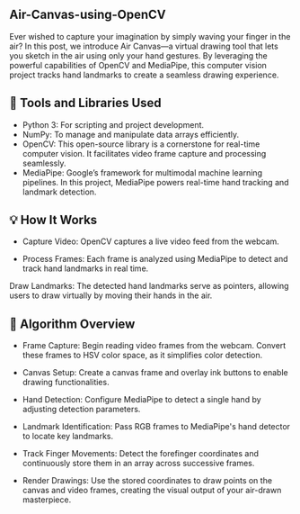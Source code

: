 ## Air-Canvas-using-OpenCV

Ever wished to capture your imagination by simply waving your finger in the air?
In this post, we introduce Air Canvas—a virtual drawing tool that lets you sketch in the air using only your hand gestures. By leveraging the powerful capabilities of OpenCV and MediaPipe, this computer vision project tracks hand landmarks to create a seamless drawing experience.

## 🔧 Tools and Libraries Used

- Python 3: For scripting and project development.
- NumPy: To manage and manipulate data arrays efficiently.
- OpenCV: This open-source library is a cornerstone for real-time computer vision. It facilitates video frame capture and processing seamlessly.
- MediaPipe: Google’s framework for multimodal machine learning pipelines. In this project, MediaPipe powers real-time hand tracking and landmark detection.

## 💡 How It Works

- Capture Video: OpenCV captures a live video feed from the webcam.

- Process Frames: Each frame is analyzed using MediaPipe to detect and track hand landmarks in real time.

Draw Landmarks: The detected hand landmarks serve as pointers, allowing users to draw virtually by moving their hands in the air.

## 🧩 Algorithm Overview

- Frame Capture: Begin reading video frames from the webcam. Convert these frames to HSV color space, as it simplifies color detection.

- Canvas Setup: Create a canvas frame and overlay ink buttons to enable drawing functionalities.

- Hand Detection: Configure MediaPipe to detect a single hand by adjusting detection parameters.

- Landmark Identification: Pass RGB frames to MediaPipe's hand detector to locate key landmarks.

- Track Finger Movements: Detect the forefinger coordinates and continuously store them in an array across successive frames.

- Render Drawings: Use the stored coordinates to draw points on the canvas and video frames, creating the visual output of your air-drawn masterpiece.
